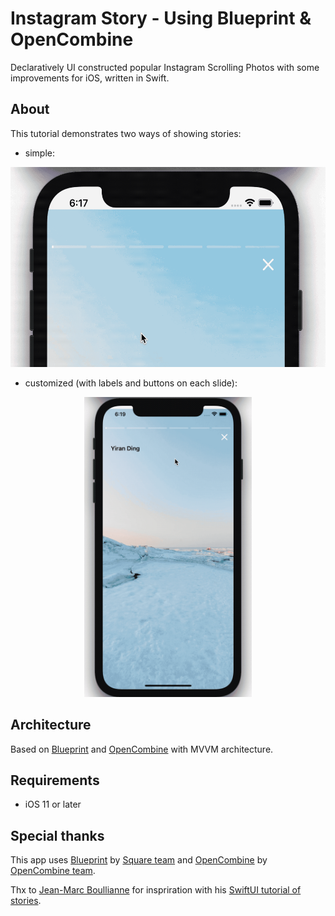 # Instagram Story - Using Blueprint & OpenCombine

Declaratively UI constructed popular Instagram Scrolling Photos with some improvements for iOS, written in Swift.

## About
This tutorial demonstrates two ways of showing stories:

- simple:
<p align="center">
<img src="images/short_story.gif" alt="Example without labels" height="320">
</p>

- customized (with labels and buttons on each slide):

<p align="center">
<img src="images/long_story.gif" alt="Example with labels" height="480">
</p>

## Architecture

Based on [Blueprint](https://github.com/square/Blueprint) and [OpenCombine](https://github.com/OpenCombine/OpenCombine) with MVVM architecture. 

## Requirements

- iOS 11 or later

## Special thanks

This app uses [Blueprint](https://github.com/square/Blueprint) by [Square team](https://github.com/square) and [OpenCombine](https://github.com/OpenCombine/OpenCombine) by [OpenCombine team](https://github.com/OpenCombine).

Thx to [Jean-Marc Boullianne](https://github.com/jboullianne) for inspriration with his [SwiftUI tutorial of stories](https://github.com/jboullianne/InstagramStoryTutorial-SwiftUI).
